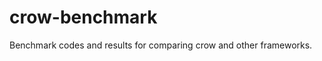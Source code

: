 crow-benchmark
==============

Benchmark codes and results for comparing crow and other frameworks.
